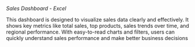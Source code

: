 *Sales Dashboard - Excel*

This dashboard is designed to visualize sales data clearly and effectively. It shows key metrics like total sales, top products,
sales trends over time, and regional performance. With easy-to-read charts and filters, users can quickly understand sales performance 
and make better business decisions
